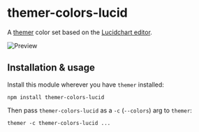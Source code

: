 # themer-colors-lucid

A [themer](https://github.com/mjswensen/themer) color set based on the [Lucidchart editor](https://lucidchart.com/demo).

![Preview](https://cdn.rawgit.com/mjswensen/themer/7de158b8/cli/packages/themer-colors-lucid/assets/preview.png)

## Installation & usage

Install this module wherever you have `themer` installed:

    npm install themer-colors-lucid

Then pass `themer-colors-lucid` as a `-c` (`--colors`) arg to `themer`:

    themer -c themer-colors-lucid ...
